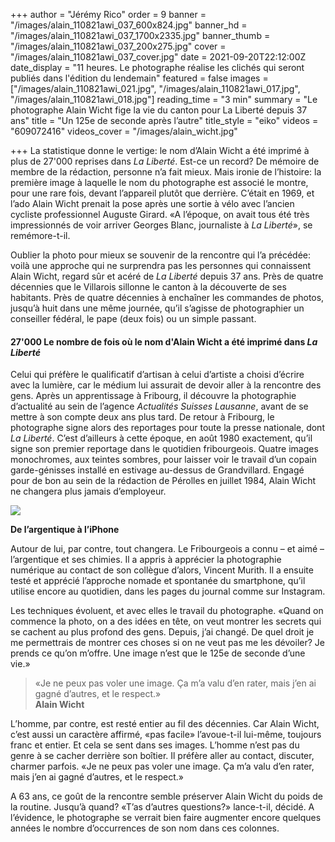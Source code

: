 +++
author = "Jérémy Rico"
order = 9
banner = "/images/alain_110821awi_037_600x824.jpg"
banner_hd = "/images/alain_110821awi_037_1700x2335.jpg"
banner_thumb = "/images/alain_110821awi_037_200x275.jpg"
cover = "/images/alain_110821awi_037_cover.jpg"
date = 2021-09-20T22:12:00Z
date_display = "11 heures. Le photographe réalise les clichés qui seront publiés dans l'édition du lendemain"
featured = false
images = ["/images/alain_110821awi_021.jpg", "/images/alain_110821awi_017.jpg", "/images/alain_110821awi_018.jpg"]
reading_time = "3 min"
summary = "Le photographe Alain Wicht fige la vie du canton pour La Liberté depuis 37 ans"
title = "Un 125e de seconde après l’autre"
title_style = "eiko"
videos = "609072416"
videos_cover = "/images/alain_wicht.jpg"

+++
La statistique donne le vertige: le nom d’Alain Wicht a été imprimé à plus de 27'000 reprises dans _La Liberté_. Est-ce un record? De mémoire de membre de la rédaction, personne n’a fait mieux. Mais ironie de l’histoire: la première image à laquelle le nom du photographe est associé le montre, pour une rare fois, devant l’appareil plutôt que derrière. C’était en 1969, et l’ado Alain Wicht prenait la pose après une sortie à vélo avec l’ancien cycliste professionnel Auguste Girard. «A l’époque, on avait tous été très impressionnés de voir arriver Georges Blanc, journaliste à _La Liberté_», se remémore-t-il.

Oublier la photo pour mieux se souvenir de la rencontre qui l’a précédée: voilà une approche qui ne surprendra pas les personnes qui connaissent Alain Wicht, regard sûr et acéré de _La Liberté_ depuis 37 ans. Près de quatre décennies que le Villarois sillonne le canton à la découverte de ses habitants. Près de quatre décennies à enchaîner les commandes de photos, jusqu’à huit dans une même journée, qu’il s’agisse de photographier un conseiller fédéral, le pape (deux fois) ou un simple passant.

#### **27'000** Le nombre de fois où le nom d'Alain Wicht a été imprimé dans **_La Liberté_**

Celui qui préfère le qualificatif d’artisan à celui d’artiste a choisi d’écrire avec la lumière, car le médium lui assurait de devoir aller à la rencontre des gens. Après un apprentissage à Fribourg, il découvre la photographie d’actualité au sein de l’agence _Actualités Suisses Lausanne_, avant de se mettre à son compte deux ans plus tard. De retour à Fribourg, le photographe signe alors des reportages pour toute la presse nationale, dont _La Liberté_. C’est d’ailleurs à cette époque, en août 1980 exactement, qu’il signe son premier reportage dans le quotidien fribourgeois. Quatre images monochromes, aux teintes sombres, pour laisser voir le travail d’un copain garde-génisses installé en estivage au-dessus de Grandvillard. Engagé pour de bon au sein de la rédaction de Pérolles en juillet 1984, Alain Wicht ne changera plus jamais d’employeur.

![](/images/lle_19800808_0015.jpg)

**De l’argentique à l’iPhone**

Autour de lui, par contre, tout changera. Le Fribourgeois a connu – et aimé – l’argentique et ses chimies. Il a appris à apprécier la photographie numérique au contact de son collègue d’alors, Vincent Murith. Il a ensuite testé et apprécié l’approche nomade et spontanée du smartphone, qu’il utilise encore au quotidien, dans les pages du journal comme sur Instagram.

Les techniques évoluent, et avec elles le travail du photographe. «Quand on commence la photo, on a des idées en tête, on veut montrer les secrets qui se cachent au plus profond des gens. Depuis, j’ai changé. De quel droit je me permettrais de montrer ces choses si on ne veut pas me les dévoiler? Je prends ce qu’on m’offre. Une image n’est que le 125e de seconde d’une vie.»

> «Je ne peux pas voler une image. Ça m’a valu d’en rater, mais j’en ai gagné d’autres, et le respect.»  
> **Alain Wicht**

L’homme, par contre, est resté entier au fil des décennies. Car Alain Wicht, c’est aussi un caractère affirmé, «pas facile» l’avoue-t-il lui-même, toujours franc et entier. Et cela se sent dans ses images. L’homme n’est pas du genre à se cacher derrière son boîtier. Il préfère aller au contact, discuter, charmer parfois. «Je ne peux pas voler une image. Ça m’a valu d’en rater, mais j’en ai gagné d’autres, et le respect.»

A 63 ans, ce goût de la rencontre semble préserver Alain Wicht du poids de la routine. Jusqu’à quand? «T’as d’autres questions?» lance-t-il, décidé. A l’évidence, le photographe se verrait bien faire augmenter encore quelques années le nombre d’occurrences de son nom dans ces colonnes.
